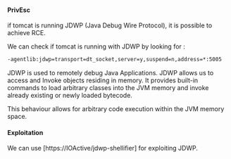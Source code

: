 

#### PrivEsc

if tomcat is running JDWP (Java Debug Wire Protocol), it is possible to achieve RCE.  

We can check if tomcat is running with JDWP by looking for :

```bash
-agentlib:jdwp=transport=dt_socket,server=y,suspend=n,address=*:5005
```

JDWP is used to remotely debug Java Applications.  JDWP allows us to access and Invoke objects residing in memory.  It provides built-in commands to load arbitrary classes into the JVM memory and invoke already existing or newly loaded bytecode. 

This behaviour allows for arbitrary code execution within the JVM memory space. 



#### Exploitation

We can use [https://IOActive/jdwp-shellifier] for exploiting JDWP.


